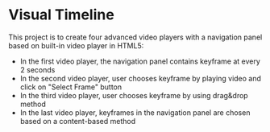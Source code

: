 # Visual Timeline
This project is to create four advanced video players with a navigation panel based on built-in video player in HTML5:
- In the first video player, the navigation panel contains keyframe at every 2 seconds
- In the second video player, user chooses keyframe by playing video and click on "Select Frame" button
- In the third video player, user chooses keyframe by using drag&drop method
- In the last video player, keyframes in the navigation panel are chosen based on a content-based method
